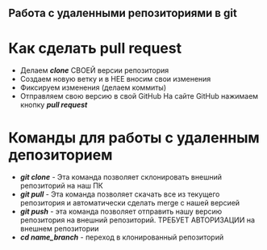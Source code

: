 ## Работа с удаленными репозиториями в git 
 # Как сделать pull request

 + Делаем ***clone*** СВОЕЙ версии репозитория
 + Создаем новую ветку и в НЕЕ вносим свои изменения
 + Фиксируем изменения (делаем коммиты)
 + Отправляем свою версию в свой GitHub
  На сайте GitHub нажимаем кнопку ***pull request***

  # Команды для работы с удаленным депозиторием

+ ***git clone*** - Эта команда позволяет склонировать внешний репозиторий на наш ПК
+ ***git pull*** - Эта команда позволяет скачать все из текущего репозитория и автоматически
сделать merge с нашей версией
+ ***git push*** - эта команда позволяет отправить нашу версию репозитория на внешний
репозиторий. ТРЕБУЕТ АВТОРИЗАЦИИ на внешнем репозитории
+ ***cd name_branch*** - переход в клонированный репозиторий
